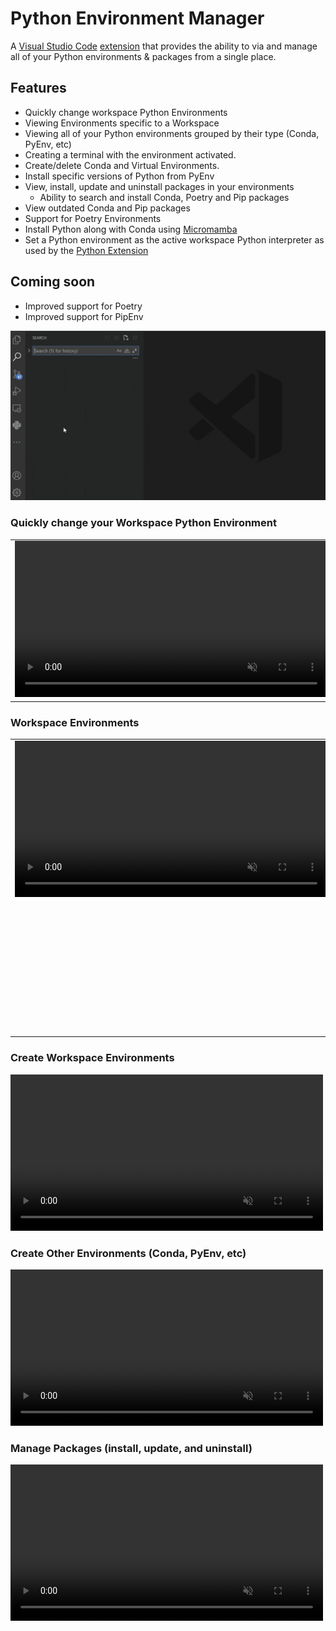 # Python Environment Manager

A [Visual Studio Code](https://code.visualstudio.com/) [extension](https://marketplace.visualstudio.com/items?itemName=ms-toolsai.jupyter) that provides the ability to via and manage all of your Python environments & packages from a single place.

## Features
* Quickly change workspace Python Environments
* Viewing Environments specific to a Workspace
* Viewing all of your Python environments grouped by their type (Conda, PyEnv, etc)
* Creating a terminal with the environment activated.
* Create/delete Conda and Virtual Environments.
* Install specific versions of Python from PyEnv
* View, install, update and uninstall packages in your environments
    * Ability to search and install Conda, Poetry and Pip packages
* View outdated Conda and Pip packages
* Support for Poetry Environments
* Install Python along with Conda using [Micromamba](https://mamba.readthedocs.io/en/latest/user_guide/micromamba.html)
* Set a Python environment as the active workspace Python interpreter as used by the [Python Extension](https://marketplace.visualstudio.com/items?itemName=ms-python.python)

## Coming soon
* Improved support for Poetry
* Improved support for PipEnv


<img src=https://raw.githubusercontent.com/DonJayamanne/vscode-python-manager/environmentManager/resources/demo.gif>

### Quickly change your Workspace Python Environment

<table>
  <tr>
    <td valign="top">
    <video src="https://github.com/DonJayamanne/vscode-python-manager/raw/main/images/activeWorkspaceEnv.mp4" autoplay loop controls muted height="250px" title="Quickly Change Workspace Python Environment"></video>
    </td>
    <td valign="top">
    <ul>
<li> Find your environment and just click on the ★ (star) icon.</li>
</ul>
    </td>
  </tr>
 </table>

### Workspace Environments

<table>
  <tr>
    <td valign="top">
    <video src="https://github.com/DonJayamanne/vscode-python-manager/raw/main/images/workspaceEnvs.mp4" autoplay loop controls muted height="250px" title="Workspace Environments"></video>
    </td>
    <td valign="top">
    <ul>
<li> View all of the Python environments that belong to the current workspace.</li>
<li> This can serve as a quick way to tell that a workspace folder has a specific environment.</li>
<li> In this sample, one can see that the folder as a virtual environment named `.venv` but the active Python Enviornment is `base`.</li>
</ul>
    </td>
  </tr>
 </table>


### Create Workspace Environments

<video src="https://github.com/DonJayamanne/vscode-python-manager/raw/main/images/createVenv.mp4" autoplay loop controls muted height="250px" title="Create Workspace Environments"></video>

### Create Other Environments (Conda, PyEnv, etc)

<video src="https://github.com/DonJayamanne/vscode-python-manager/raw/main/images/createVenv.mp4" autoplay loop controls muted height="250px" title="Create Other Environments (Conda, PyEnv, etc)"></video>

### Manage Packages (install, update, and uninstall)

<video src="https://github.com/DonJayamanne/vscode-python-manager/raw/main/images/managePackages.mp4" autoplay loop controls muted height="250px" title="Manage Packages (install, update, and uninstall)"></video>
